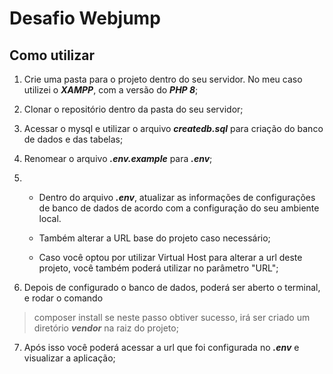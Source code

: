 # Desafio Webjump

## Como utilizar

1. Crie uma pasta para o projeto dentro do seu servidor. No meu caso utilizei o **_XAMPP_**, com a versão do **_PHP 8_**;

2. Clonar o repositório dentro da pasta do seu servidor;

3. Acessar o mysql e utilizar o arquivo **_createdb.sql_** para criação do banco de dados e das tabelas;

4. Renomear o arquivo **_.env.example_** para **_.env_**;

5. 
    * Dentro do arquivo **_.env_**, atualizar as informações de configurações de banco de dados de acordo com a configuração do seu ambiente local. 
    
    * Também alterar a URL base do projeto caso necessário;

    * Caso você optou por utilizar Virtual Host para alterar a url deste projeto, você também poderá utilizar no parâmetro "URL";

6. Depois de configurado o banco de dados, poderá ser aberto o terminal, e rodar o comando
> composer install
    se neste passo obtiver sucesso, irá ser criado um diretório **_vendor_** na raiz do projeto;

7. Após isso você poderá acessar a url que foi configurada no **_.env_** e visualizar a aplicação;